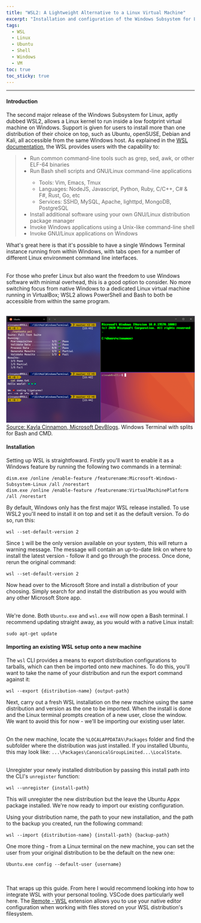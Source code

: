 ```yaml
---
title: "WSL2: A Lightweight Alternative to a Linux Virtual Machine"
excerpt: "Installation and configuration of the Windows Subsystem for Linux"
tags:
  - WSL
  - Linux
  - Ubuntu
  - Shell
  - Windows
  - VM
toc: true
toc_sticky: true
---
```


<!-- Load in a highlight.js theme for code blocks -->
<link rel="stylesheet" href="/assets/css/highlight/base16/gruvbox-dark-medium.min.css">

<hr>

<h4 id="introduction" class="article-header-start">Introduction</h4>
<p class="article-text">
  The second major release of the Windows Subsystem for Linux, aptly dubbed WSL2, allows a Linux kernel to run inside a
  low footprint virtual machine on Windows. Support is given for users to install more than one distribution of their
  choice on top, such as Ubuntu, openSUSE, Debian and Kali, all accessible from the same Windows host. As explained in
  the <a class="article-text-link" href="https://docs.microsoft.com/en-us/windows/wsl/about">WSL documentation</a>, the
  WSL provides users with the capability to:
</p>

<blockquote class="article-text">
  <ul>
    <li>Run common command-line tools such as grep, sed, awk, or other ELF-64 binaries</li>
    <li>Run Bash shell scripts and GNU/Linux command-line applications</li>
    <ul>
      <li>Tools: Vim, Emacs, Tmux</li>
      <li>Languages: NodeJS, Javascript, Python, Ruby, C/C++, C# & F#, Rust, Go, etc</li>
      <li>Services: SSHD, MySQL, Apache, lighttpd, MongoDB, PostgreSQL</li>
    </ul>
    <li>Install additional software using your own GNU/Linux distribution package manager</li>
    <li>Invoke Windows applications using a Unix-like command-line shell</li>
    <li>Invoke GNU/Linux applications on Windows</li>
  </ul>
</blockquote>

<p class="article-text">
  What's great here is that it's possible to have a single Windows Terminal instance running from within Windows, with
  tabs open for a number of different Linux environment command line interfaces.<br><br>

  For those who prefer Linux but also want the freedom to use Windows software with minimal overhead, this is a good
  option to consider. No more switching focus from native Windows to a dedicated Linux virtual machine running in
  VirtualBox; WSL2 allows PowerShell and Bash to both be accessible from within the same program.<br><br>

  <img class="article-text-image" src="/assets/images/wsl.png" alt="wsl-preview">
  <span class="article-text-image-caption">
    <a class="article-text-link" href="https://devblogs.microsoft.com/commandline/windows-terminal-1-0/">Source: Kayla Cinnamon, Microsoft DevBlogs</a>.
    Windows Terminal with splits for Bash and CMD.
  </span>
</p>

<h4 id="installation">Installation</h4>
<p class="article-text">
  Setting up WSL is straightfoward. Firstly you'll want to enable it as a Windows feature by running the following two
  commands in a terminal:
</p>

<pre class="article-text"><code class="language-powershell">dism.exe /online /enable-feature /featurename:Microsoft-Windows-Subsystem-Linux /all /norestart
dism.exe /online /enable-feature /featurename:VirtualMachinePlatform /all /norestart
</code></pre>

<p class="article-text">
  By default, Windows only has the first major WSL release installed. To use WSL2 you'll need to install it on top and
  set it as the default version. To do so, run this:
</p>

<pre class="article-text"><code class="language-powershell">wsl --set-default-version 2
</code></pre>

<p class="article-text">
  Since <code class="article-text">1</code> will be the only version available on your system, this will return a warning
  message. The message will contain an up-to-date link on where to install the latest version - follow it and go through
  the process. Once done, rerun the original command:
</p>

<pre class="article-text"><code class="language-powershell">wsl --set-default-version 2
</code></pre>

<p class="article-text">
  Now head over to the Microsoft Store and install a distribution of your choosing. Simply search for and install the
  distribution as you would with any other Microsoft Store app.<br><br>

  We're done. Both <code class="article-text">Ubuntu.exe</code> and <code class="article-text">wsl.exe</code> will now
  open a Bash terminal. I recommend updating straight away, as you would with a native Linux install:
</p>

<pre class="article-text"><code class="bash">sudo apt-get update
</code></pre>

<h4 id="importing">Importing an existing WSL setup onto a new machine</h4>
<p class="article-text">
  The <code class="article-text">wsl</code> CLI provides a means to export distribution configurations to tarballs, which
  can then be imported onto new machines. To do this, you'll want to take the name of your distribution and run the export
  command against it:
</p>

<pre class="article-text"><code class="language-powershell">wsl --export {distribution-name} {output-path}
</code></pre>

<p class="article-text">
  Next, carry out a fresh WSL installation on the new machine using the same distribution and version as the one to be
  imported. When the install is done and the Linux terminal prompts creation of a new user, close the window. We want to
  avoid this for now - we'll be importing our existing user later.<br><br>

  On the new machine, locate the <code class="article-text">%LOCALAPPDATA%\Packages</code> folder and find the subfolder
  where the distribution was just installed. If you installed Ubuntu, this may look like:
  <code class="article-text">...\Packages\CanonicalGroupLimited...\LocalState</code>.<br><br>

  Unregister your newly installed distribution by passing this install path into the CLI's
  <code class="article-text">unregister</code> function:
</p>

<pre class="article-text"><code class="language-powershell">wsl --unregister {install-path}
</code></pre>

<p class="article-text">
  This will unregister the new distribution but the leave the Ubuntu Appx package installed. We're now ready to import
  our existing configuration.

  Using your distribution name, the path to your new installation, and the path to the backup you created, run the
  following command:
</p>

<pre class="article-text"><code class="language-powershell">wsl --import {distribution-name} {install-path} {backup-path}
</code></pre>

<p class="article-text">
  One more thing - from a Linux terminal on the new machine, you can set the user from your original distribution to be
  the default on the new one:
</p>

<pre class="article-text"><code class="language-powershell">Ubuntu.exe config --default-user {username}
</code></pre>

<p class="article-text">
  <br><br>
  That wraps up this guide. From here I would recommend looking into how to integrate WSL with your personal tooling.
  VSCode does particularly well here. The
  <a class="article-text-link" href="https://marketplace.visualstudio.com/items?itemName=ms-vscode-remote.remote-wsl">Remote - WSL</a>
  extension allows you to use your native editor configuration when working with files stored on your WSL distribution's
  filesystem.<br><br>
</p>
